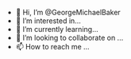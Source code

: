 - 👋 Hi, I’m @GeorgeMichaelBaker
- 👀 I’m interested in...
- 🌱 I’m currently learning...
- 💞️ I’m looking to collaborate on ...
- 📫 How to reach me ...

<!---
GeorgeMichaelBaker/GeorgeMichaelBaker is a ✨ special ✨ repository because its `README.md` (this file) appears on your GitHub profile.
You can click the Preview link to take a look at your changes.
--->
